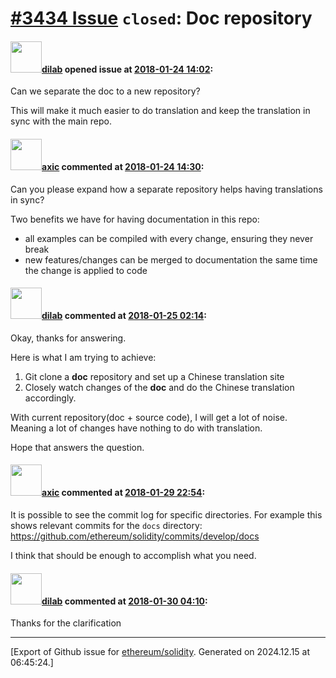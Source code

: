 # [\#3434 Issue](https://github.com/ethereum/solidity/issues/3434) `closed`: Doc repository

#### <img src="https://avatars.githubusercontent.com/u/218813?u=fcf1d379b26c3fb0779c941df98ca83e007bf065&v=4" width="50">[dilab](https://github.com/dilab) opened issue at [2018-01-24 14:02](https://github.com/ethereum/solidity/issues/3434):

Can we separate the doc to a new repository? 

This will make it much easier to do translation and keep the translation in sync with the main repo.

#### <img src="https://avatars.githubusercontent.com/u/20340?v=4" width="50">[axic](https://github.com/axic) commented at [2018-01-24 14:30](https://github.com/ethereum/solidity/issues/3434#issuecomment-360152865):

Can you please expand how a separate repository helps having translations in sync?

Two benefits we have for having documentation in this repo:
- all examples can be compiled with every change, ensuring they never break
- new features/changes can be merged to documentation the same time the change is applied to code

#### <img src="https://avatars.githubusercontent.com/u/218813?u=fcf1d379b26c3fb0779c941df98ca83e007bf065&v=4" width="50">[dilab](https://github.com/dilab) commented at [2018-01-25 02:14](https://github.com/ethereum/solidity/issues/3434#issuecomment-360338937):

Okay, thanks for answering. 

Here is what I am trying to achieve:
1. Git clone a **doc** repository and set up a Chinese translation site
2. Closely watch changes of the **doc**  and do the Chinese translation accordingly.

With current repository(doc + source code), I will get a lot of noise. Meaning a lot of changes have nothing to do with translation.

Hope that answers the question.

#### <img src="https://avatars.githubusercontent.com/u/20340?v=4" width="50">[axic](https://github.com/axic) commented at [2018-01-29 22:54](https://github.com/ethereum/solidity/issues/3434#issuecomment-361415237):

It is possible to see the commit log for specific directories. For example this shows relevant commits for the `docs` directory: https://github.com/ethereum/solidity/commits/develop/docs

I think that should be enough to accomplish what you need.

#### <img src="https://avatars.githubusercontent.com/u/218813?u=fcf1d379b26c3fb0779c941df98ca83e007bf065&v=4" width="50">[dilab](https://github.com/dilab) commented at [2018-01-30 04:10](https://github.com/ethereum/solidity/issues/3434#issuecomment-361471533):

Thanks for the clarification


-------------------------------------------------------------------------------



[Export of Github issue for [ethereum/solidity](https://github.com/ethereum/solidity). Generated on 2024.12.15 at 06:45:24.]
